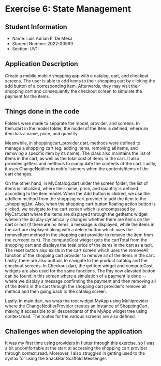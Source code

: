 # Exercise 6: State Management

## Student Information

- Name: Luis Adrian F. De Mesa
- Student Number: 2022-00599
- Section: UV1l

## Application Description

Create a mobile mobile shopping app with a catalog, cart, and checkout screens. The user is able to add items to their shopping cart by clicking the add button of a corresponding item. Afterwards, they may visit their shopping cart and consequently the checkout screen to simulate the payment for the items.

## Things done in the code

Folders were made to separate the model, provider, and screens. In Item.dart in the model folder, the model of the Item is defined, where an item has a name, price, and quantity.

Meanwhile, in shoppingcart_provider.dart, methods were defined to manage a shopping cart (eg. adding items, removing all items, and removing a specific item by its name). The class also maintains the list of items in the cart, as well as the total cost of items in the cart. It also provides getters and methods to manipulate the contents of the cart. Lastly, it uses ChangeNotifier to notify listeners when the contents/items of the cart changes.

On the other hand, in MyCatalog.dart under the screen folder, the list of items is initialized, where their name, price, and quantity is defined according to the item model. When the Add button is clicked, we use the addItem method from the shopping cart provider to add the item to the \_shoppingList. Also, when the shopping cart button floating action button is clicked, we navigate to the cart screen which is encompassed by MyCart.dart where the items are displayed through the getItems widget wherein the display dynamically changes whether there are items on the cart or not (if there are no items, a message is displayed, while the items in the cart are displayed along with a delete button which uses the removeItem method in the shopping cart provider to remove the item from the curreent cart). The computeCost widget gets the cartTotal from the shopping cart and displays the total price of the items in the cart as a text. The reset button also exists in the cart screen which uses the removeAll function of the shopping cart provider to remove all of the items in the cart. Lastly, there are also buttons to navigate to the product catalog and the checkout screens. In Checkout.dart, the getItem widget and computeCost widgets are also used for the same functions. The Pay now elevated button can be found in this screen where a simulation of a payment is done -- where we display a message confirming the payment and then removing all of the items in the cart through the shopping cart provider's remove all method and then going back to the catalog screen.

Lastly, in main.dart, we wrap the root widget MyApp using Multiprovider where the ChangeNotifierProvider creates an instance of ShoppingCart, making it accessible to all descendants of the MyApp widget tree using context.read. The routes for the various screens are also defined.

## Challenges when developing the application

It was my first time using providers in flutter through this exercise, so I was a bit uncomfortable at the start at accessing the shopping cart provider through context.read. Moreover, I also struggled in getting used to the syntax for using the SnackBar Scaffold Messenger.
